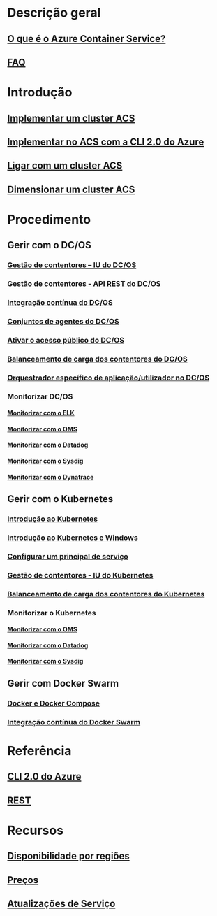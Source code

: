 # Descrição geral
## [O que é o Azure Container Service?](container-service-intro.md)
## [FAQ](container-service-faq.md)
# Introdução
## [Implementar um cluster ACS](container-service-deployment.md)
## [Implementar no ACS com a CLI 2.0 do Azure](container-service-create-acs-cluster-cli.md)
## [Ligar com um cluster ACS](container-service-connect.md)
## [Dimensionar um cluster ACS](container-service-scale.md)
# Procedimento
## Gerir com o DC/OS
### [Gestão de contentores – IU do DC/OS](container-service-mesos-marathon-ui.md)
### [Gestão de contentores - API REST do DC/OS](container-service-mesos-marathon-rest.md)
### [Integração contínua do DC/OS](container-service-setup-ci-cd.md)
### [Conjuntos de agentes do DC/OS](container-service-dcos-agents.md)
### [Ativar o acesso público do DC/OS](container-service-enable-public-access.md)
### [Balanceamento de carga dos contentores do DC/OS](container-service-load-balancing.md)
### [Orquestrador específico de aplicação/utilizador no DC/OS](container-service-application-specific-marathon.md)
### Monitorizar DC/OS
#### [Monitorizar com o ELK](container-service-monitoring-elk.md)
#### [Monitorizar com o OMS](container-service-monitoring-oms.md)
#### [Monitorizar com o Datadog](container-service-monitoring.md)
#### [Monitorizar com o Sysdig](container-service-monitoring-sysdig.md)
#### [Monitorizar com o Dynatrace](container-service-monitoring-dynatrace.md)
## Gerir com o Kubernetes
### [Introdução ao Kubernetes](container-service-kubernetes-walkthrough.md)
### [Introdução ao Kubernetes e Windows](container-service-kubernetes-windows-walkthrough.md)
### [Configurar um principal de serviço](container-service-kubernetes-service-principal.md)
### [Gestão de contentores - IU do Kubernetes](container-service-kubernetes-ui.md)
### [Balanceamento de carga dos contentores do Kubernetes](container-service-kubernetes-load-balancing.md)
### Monitorizar o Kubernetes
#### [Monitorizar com o OMS](container-service-kubernetes-oms.md)
#### [Monitorizar com o Datadog](container-service-kubernetes-datadog.md)
#### [Monitorizar com o Sysdig](container-service-kubernetes-sysdig.md)
## Gerir com Docker Swarm
### [Docker e Docker Compose](container-service-docker-swarm.md)
### [Integração contínua do Docker Swarm](container-service-docker-swarm-setup-ci-cd.md)
# Referência
## [CLI 2.0 do Azure](/cli/azure/acs)
## [REST](/rest/api/compute/containerservices)
# Recursos
## [Disponibilidade por regiões](https://azure.microsoft.com/regions/services/)
## [Preços](https://azure.microsoft.com/pricing/details/container-service/)
## [Atualizações de Serviço](https://azure.microsoft.com/en-us/updates/?product=container-service&updatetype=&platform=)
